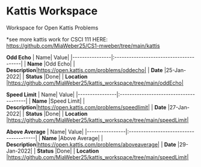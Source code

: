 # Kattis Workspace
Workspace for Open Kattis Problems

*see more kattis work for CSCI 111 HERE: https://github.com/MiaWeber25/CS1-mweber/tree/main/kattis


**Odd Echo** 
| Name| Value|
|----------------|:---------------------------------------|
| **Name**       |Odd Echo|
| **Description**|https://open.kattis.com/problems/oddecho|
| **Date**   |25-Jan-2022|
| **Status**     |Done|
| **Location**   |https://github.com/MiaWeber25/kattis_workspace/tree/main/oddEcho|

**Speed Limit**
| Name| Value|
|----------------|:---------------------------------------|
| **Name**       |Speed Limit|
| **Description**|https://open.kattis.com/problems/speedlimit|
| **Date**   |27-Jan-2022|
| **Status**     |Done|
| **Location**   |https://github.com/MiaWeber25/kattis_workspace/tree/main/speedLimit|

**Above Average**
| Name| Value|
|----------------|:---------------------------------------|
| **Name**       |Above Average|
| **Description**|https://open.kattis.com/problems/aboveaverage|
| **Date**   |29-Jan-2022|
| **Status**     |Done|
| **Location**   |https://github.com/MiaWeber25/kattis_workspace/tree/main/speedLimit|

